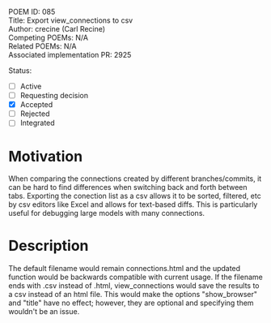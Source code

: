 POEM ID: 085  
Title: Export view_connections to csv   
Author: crecine (Carl Recine)   
Competing POEMs: N/A  
Related POEMs: N/A  
Associated implementation PR: 2925  

Status:

- [ ] Active
- [ ] Requesting decision
- [x] Accepted
- [ ] Rejected
- [ ] Integrated

Motivation
==========

When comparing the connections created by different branches/commits, it can be hard to find differences when switching back and forth between tabs.
Exporting the conection list as a csv allows it to be sorted, filtered, etc by csv editors like Excel and allows for text-based diffs.
This is particularly useful for debugging large models with many connections.

Description
===========

The default filename would remain connections.html and the updated function would be backwards compatible with current usage.
If the filename ends with .csv instead of .html, view_connections would save the results to a csv instead of an html file.
This would make the options "show_browser" and "title" have no effect; however, they are optional and specifying them wouldn't be an issue.
